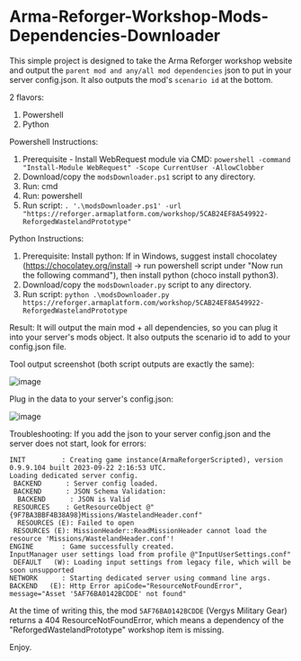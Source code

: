 # Arma-Reforger-Workshop-Mods-Dependencies-Downloader
This simple project is designed to take the Arma Reforger workshop website and output the `parent mod and any/all mod dependencies` json to put in your server config.json. It also outputs the mod's `scenario id` at the bottom.

2 flavors:
1. Powershell
2. Python

Powershell Instructions:
1. Prerequisite - Install WebRequest module via CMD: `powershell -command "Install-Module WebRequest" -Scope CurrentUser -AllowClobber`
2. Download/copy the `modsDownloader.ps1` script to any directory.
3. Run: cmd
4. Run: powershell
5. Run script:
    `. '.\modsDownloader.ps1' -url "https://reforger.armaplatform.com/workshop/5CAB24EF8A549922-ReforgedWastelandPrototype"`

Python Instructions:
1. Prerequisite: Install python: If in Windows, suggest install chocolatey (https://chocolatey.org/install -> run powershell script under "Now run the following command"), then install python (choco install python3).
2. Download/copy the `modsDownloader.py` script to any directory.
3. Run script:
   `python .\modsDownloader.py https://reforger.armaplatform.com/workshop/5CAB24EF8A549922-ReforgedWastelandPrototype`

Result:
It will output the main mod + all dependencies, so you can plug it into your server's mods object. It also outputs the scenario id to add to your config.json file.

Tool output screenshot (both script outputs are exactly the same):

![image](https://github.com/SirFrostingham/Arma-Reforger-Workshop-Mods-Dependencies-Downloader/assets/4725943/0c3157de-1a75-496c-8a47-53cbe134b2f6)


Plug in the data to your server's config.json:

![image](https://github.com/SirFrostingham/Arma-Reforger-Workshop-Mods-Dependencies-Downloader/assets/4725943/5b22c62c-5085-432d-b799-5831fdc58715)


Troubleshooting:
If you add the json to your server config.json and the server does not start, look for errors:
```
INIT         : Creating game instance(ArmaReforgerScripted), version 0.9.9.104 built 2023-09-22 2:16:53 UTC.
Loading dedicated server config.
 BACKEND      : Server config loaded.
 BACKEND      : JSON Schema Validation:
  BACKEND      : JSON is Valid
 RESOURCES    : GetResourceObject @"{9F7BA3BBF4B38A98}Missions/WastelandHeader.conf"
  RESOURCES (E): Failed to open
 RESOURCES (E): MissionHeader::ReadMissionHeader cannot load the resource 'Missions/WastelandHeader.conf'!
ENGINE       : Game successfully created.
InputManager user settings load from profile @"InputUserSettings.conf"
 DEFAULT   (W): Loading input settings from legacy file, which will be soon unsupported
NETWORK      : Starting dedicated server using command line args.
BACKEND   (E): Http Error apiCode="ResourceNotFoundError", message="Asset '5AF76BA0142BCDDE' not found"
```

At the time of writing this, the mod `5AF76BA0142BCDDE` (Vergys Military Gear) returns a 404 ResourceNotFoundError, which means a dependency of the "ReforgedWastelandPrototype" workshop item is missing.

Enjoy.
